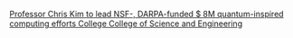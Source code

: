 [Professor Chris Kim to lead NSF-, DARPA-funded $ 8M quantum-inspired computing efforts   College   College of Science and Engineering](https://qi.tc/qi/110765)